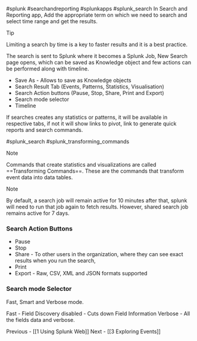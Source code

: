 
#splunk #searchandreporting #splunkapps #splunk_search 
In Search and Reporting app, Add the appropriate term on which we need to search and select time range and get the results.

>[!tip]
>Limiting a search by time is a key to faster results and it is a best practice.

The search is sent to Splunk where it becomes a Splunk Job, New Search page opens, which can be saved as Knowledge object and few actions can be performed along with timeline.

- Save As - Allows to save as Knowledge objects
- Search Result Tab (Events, Patterns, Statistics, Visualisation)
- Search Action buttons (Pause, Stop, Share, Print and Export)
- Search mode selector
- Timeline

If searches creates any  statistics or patterns, it will be available in respective tabs, if not it will show links to pivot, link to generate quick reports and search commands.

#splunk_search #splunk_transforming_commands

>[!Note]
> Commands that create statistics and visualizations are called ==Transforming Commands==. These are the commands that transform event data into data tables.

>[!Note]
>By default, a search job will remain active for 10 minutes after that, splunk will need to run that job again to fetch results. However, shared search job remains active for 7 days.
>

### Search Action Buttons
- Pause
- Stop
- Share - To other users in the organization, where they can see exact results when you run the search, 
- Print 
- Export - Raw, CSV, XML and JSON formats supported
### Search mode Selector
Fast, Smart and Verbose mode.

Fast - Field Discovery disabled - Cuts down Field Information
Verbose - All the fields data and verbose.


Previous - [[1 Using Splunk Web]] Next - [[3 Exploring Events]]
